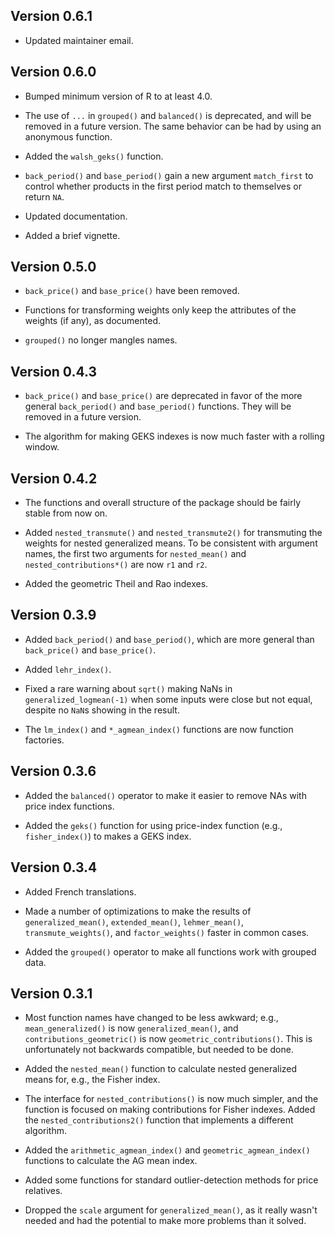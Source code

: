 ## Version 0.6.1

- Updated maintainer email.

## Version 0.6.0

- Bumped minimum version of R to at least 4.0.

- The use of `...` in `grouped()` and `balanced()` is deprecated, and will be
removed in a future version. The same behavior can be had by using an
anonymous function.

- Added the `walsh_geks()` function.

- `back_period()` and `base_period()` gain a new argument `match_first` to
control whether products in the first period match to themselves or return `NA`.

- Updated documentation.

- Added a brief vignette.

## Version 0.5.0

- `back_price()` and `base_price()` have been removed.

- Functions for transforming weights only keep the attributes of the weights
(if any), as documented.

- `grouped()` no longer mangles names.

## Version 0.4.3

- `back_price()` and `base_price()` are deprecated in favor of the more
general `back_period()` and `base_period()` functions. They will be removed in
a future version.

- The algorithm for making GEKS indexes is now much faster with a rolling window.

## Version 0.4.2

- The functions and overall structure of the package should be fairly stable
from now on.

- Added `nested_transmute()` and `nested_transmute2()` for transmuting the
weights for nested generalized means. To be consistent with argument names, the
first two arguments for `nested_mean()` and `nested_contributions*()` are
now `r1` and `r2`.

- Added the geometric Theil and Rao indexes.

## Version 0.3.9

- Added `back_period()` and `base_period()`, which are more general
than `back_price()` and `base_price()`.

- Added `lehr_index()`.

- Fixed a rare warning about `sqrt()` making NaNs in
`generalized_logmean(-1)` when some inputs were close but not equal, despite
no `NaN`s showing in the result.

- The `lm_index()` and `*_agmean_index()` functions are now function factories.

## Version 0.3.6

- Added the `balanced()` operator to make it easier to remove NAs with price
index functions.

- Added the `geks()` function for using price-index function
(e.g., `fisher_index()`) to makes a GEKS index.

## Version 0.3.4

- Added French translations.

- Made a number of optimizations to make the results
of `generalized_mean()`, `extended_mean()`, `lehmer_mean()`,
`transmute_weights()`, and `factor_weights()` faster in common cases.

- Added the `grouped()` operator to make all functions work with grouped data.

## Version 0.3.1

- Most function names have changed to be less awkward;
e.g., `mean_generalized()` is now `generalized_mean()`,
and `contributions_geometric()` is now `geometric_contributions()`. This is
unfortunately not backwards compatible, but needed to be done.

- Added the `nested_mean()` function to calculate nested generalized means
for, e.g., the Fisher index.

- The interface for `nested_contributions()` is now much simpler, and the
function is focused on making contributions for Fisher indexes. Added
the `nested_contributions2()` function that implements a different algorithm.

- Added the `arithmetic_agmean_index()` and `geometric_agmean_index()` functions
to calculate the AG mean index.

- Added some functions for standard outlier-detection methods for price
relatives.

- Dropped the `scale` argument for `generalized_mean()`, as it really wasn't
needed and had the potential to make more problems than it solved.
